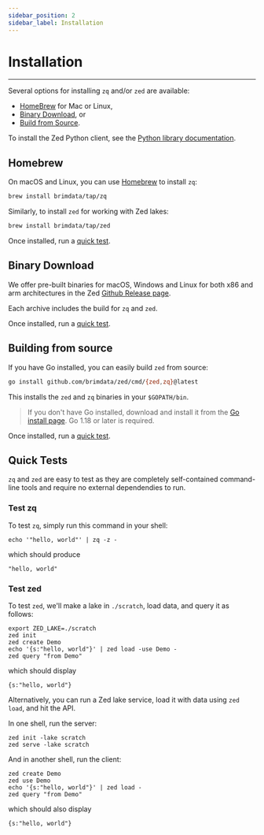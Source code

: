```yaml
---
sidebar_position: 2
sidebar_label: Installation
---
```


# Installation

---

Several options for installing `zq` and/or `zed` are available:
* [HomeBrew](#homebrew) for Mac or Linux,
* [Binary Download](#binary-download), or
* [Build from Source](#build-from-source).

To install the Zed Python client, see the
[Python library documentation](libraries/python.md).

## Homebrew

On macOS and Linux, you can use [Homebrew](https://brew.sh/) to install `zq`:

```bash
brew install brimdata/tap/zq
```

Similarly, to install `zed` for working with Zed lakes:
```bash
brew install brimdata/tap/zed
```

Once installed, run a [quick test](#quick-tests).

## Binary Download

We offer pre-built binaries for macOS, Windows and Linux for both x86 and arm
architectures in the Zed [Github Release page](https://github.com/brimdata/zed/releases).

Each archive includes the build for `zq` and `zed`.

Once installed, run a [quick test](#hello-world).

## Building from source

If you have Go installed, you can easily build `zed` from source:

```bash
go install github.com/brimdata/zed/cmd/{zed,zq}@latest
```

This installs the `zed` and `zq` binaries in your `$GOPATH/bin`.

> If you don't have Go installed, download and install it from the
> [Go install page](https://golang.org/doc/install). Go 1.18 or later is
> required.

Once installed, run a [quick test](#quick-tests).

## Quick Tests

`zq` and `zed` are easy to test as they are completely self-contained
command-line tools and require no external dependendies to run.

### Test zq

To test `zq`, simply run this command in your shell:
```mdtest-command
echo '"hello, world"' | zq -z -
```
which should produce
```mdtest-output
"hello, world"
```

### Test zed

To test `zed`, we'll make a lake in `./scratch`, load data, and query it
as follows:
```
export ZED_LAKE=./scratch
zed init
zed create Demo
echo '{s:"hello, world"}' | zed load -use Demo -
zed query "from Demo"
```
which should display
```
{s:"hello, world"}
```
Alternatively, you can run a Zed lake service, load it with data using `zed load`,
and hit the API.

In one shell, run the server:
```
zed init -lake scratch
zed serve -lake scratch
```
And in another shell, run the client:
```
zed create Demo
zed use Demo
echo '{s:"hello, world"}' | zed load -
zed query "from Demo"
```
which should also display
```
{s:"hello, world"}
```
